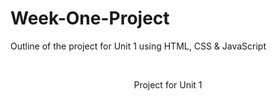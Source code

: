 # Week-One-Project
Outline of the project for Unit 1 using HTML, CSS &amp; JavaScript


<!-- PROJECT LOGO -->
<br />
<div align="center">
  <p align="center">
    Project for Unit 1
    <br />
  </p>
</div>
